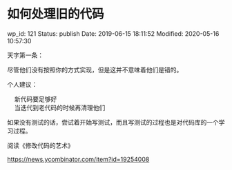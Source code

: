 # 如何处理旧的代码


wp_id: 121
Status: publish
Date: 2019-06-15 18:11:52
Modified: 2020-05-16 10:57:30


天字第一条：

尽管他们没有按照你的方式实现，但是这并不意味着他们是错的。

个人建议：
<pre class="code">  新代码要足够好
  当迭代到老代码的时候再清理他们</pre>
如果没有测试的话，尝试着开始写测试，而且写测试的过程也是对代码库的一个学习过程。

阅读《修改代码的艺术》

<a class="urlextern" title="https://news.ycombinator.com/item?id=19254008" href="https://news.ycombinator.com/item?id=19254008" target="_blank" rel="nofollow noopener noreferrer">https://news.ycombinator.com/item?id=19254008</a>